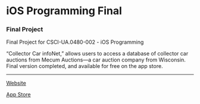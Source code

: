 # iOS Programming Final
### Final Project

Final Project for CSCI-UA.0480-​002 - iOS Programming

“Collector Car infoNet,” allows users to access a database of collector car auctions from Mecum Auctions—a car auction company from Wisconsin.
Final version completed, and available for free on the app store. 

---

[Website](http://carvalwebpage.s3-website-us-east-1.amazonaws.com)

[App Store](https://itunes.apple.com/us/app/carval/id1033314109?mt=8)

